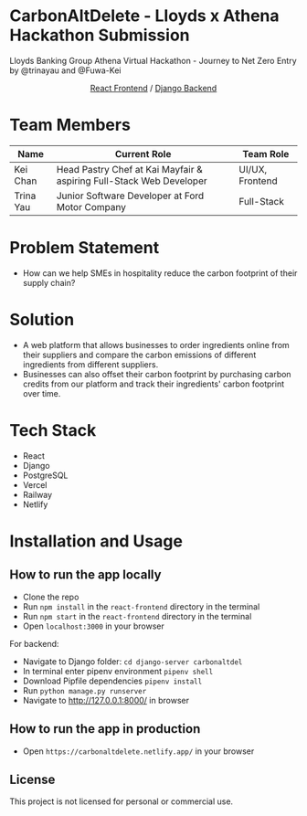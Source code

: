 # CarbonAltDelete - Lloyds x Athena Hackathon Submission
Lloyds Banking Group Athena Virtual Hackathon - Journey to Net Zero Entry by @trinayau and @Fuwa-Kei  
<p align="center">
 <a href="https://carbonaltdel.com/">React Frontend</a> / <a href="https://lloyds-hackathon-server.vercel.app/">Django Backend</a> 
</p>

# Team Members
| Name      | Current Role                                                        | Team Role                |
|-----------|---------------------------------------------------------------------|--------------------------|
| Kei Chan  | Head Pastry Chef at Kai Mayfair & aspiring Full-Stack Web Developer | UI/UX, Frontend          |
| Trina Yau | Junior Software Developer at Ford Motor Company                     | Full-Stack               |

# Problem Statement
- How can we help SMEs in hospitality reduce the carbon footprint of their supply chain?

# Solution
- A web platform that allows businesses to order ingredients online from their suppliers and compare the carbon emissions of different ingredients from different suppliers.
- Businesses can also offset their carbon footprint by purchasing carbon credits from our platform and track their ingredients' carbon footprint over time.

# Tech Stack
- React
- Django
- PostgreSQL
- Vercel
- Railway
- Netlify

# Installation and Usage
## How to run the app locally
- Clone the repo
- Run `npm install` in the `react-frontend` directory in the terminal
- Run `npm start` in the `react-frontend` directory in the terminal
- Open `localhost:3000` in your browser  

For backend:
- Navigate to Django folder: `cd django-server carbonaltdel` 
- In terminal enter pipenv environment `pipenv shell`
- Download Pipfile dependencies `pipenv install`
- Run `python manage.py runserver`
- Navigate to http://127.0.0.1:8000/ in browser

## How to run the app in production
- Open `https://carbonaltdelete.netlify.app/` in your browser

## License
This project is not licensed for personal or commercial use.
 

